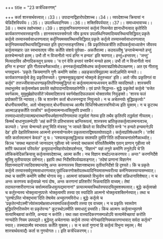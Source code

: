 +++
title = "23 कर्त्रधिकरणम्"

+++
कर्ता शास्त्रार्थवत्त्वात्।।33।। उपादानाद्विहारोपदेशाच्च।।34।। व्यपदेशाच्च क्रियायां न चेन्निर्देशविपर्ययः।।35।। उपलब्धिवदनियमः।।36।। शक्तिविपर्ययात्।।37।। समाध्यभावाच्च।।38।। यथाच तक्षोभयथा।।39।। ज्ञातृत्वनिरूपणानन्तरं कर्तृत्वं निरूप्येत ज्ञानाधीनत्वात् कृतेरिति कार्यकारणभावस्सङ्गतिः। ज्ञानस्वरूपस्सर्वगतो जीव इत्यत्र उपलब्धिनियमादिव्यवस्थित्यसिद्धिवत् प्रकृतेः कर्तृत्वे तस्यास्सर्वसाधारणत्वात् कर्तृनियमव्यवस्थित्यसिद्धिवत् प्रकृतेः कर्तृत्वे तस्यास्सर्वसाधारणत्वात् कर्तृनियमव्यवस्थित्यसिद्धिरुच्यत इति दृष्टान्तसङ्गतिश्च। किं प्रकृतिरेवकर्त्रीति तदीयकर्तृत्वाध्यासेन जीवस्य कर्तृत्वव्यहारः उत स्वभावतएव जीवः कर्तेति संशये पूर्वपक्षः- अकर्तैवात्मा। कठवल्लीषु 'हन्ताचेन्मन्यते हन्तुं हतश्चेन्मन्यते हतम्। उभौ तौ न विजानीतो नायं हन्ति न हन्यत' इति श्रवणात्। हन्तुं=हन्तारम्। 'जन्तु' मित्यादाविव औणादिकस्तुन् प्रत्ययः। 'य एनं वेत्ति हन्तारं यश्चैनं मन्यते हतम्। उभौ तौ न विजानीतो नायं हन्ति न हन्यत' इति गीतावचनैकार्थ्यात्। हननकर्तृत्वप्रतिषेधश्च कर्तृत्वमात्रप्रतिषेधोपलक्षणम्। अत एव गीतासु भगवद्वचनं- 'प्रकृतेः क्रियमाणानि गुणैः कर्माणि सर्वशः। अहङ्कारविमूढात्मा कर्ताऽहमिति मन्यते।। कार्यकारणकर्तृत्वे हेतुः प्रकृतिरुच्यते। पुरुषस्सुखदुःखानां भोक्तृत्वे हेतुरुच्यत' इति। अतो जीवः प्रकृतिगतं वा कर्तृवं" तत्तज्जीवासाधारणप्रकृतिपरिणामबुद्धिगतं वा कर्तृत्वमात्मन्यध्यस्यन् कर्तेति व्यपदिश्यते। शास्त्रमपि तथाभूतमेव कर्तृत्वमपेक्ष्य प्रवर्तते सहोपादानादिव्यवहारेणेति। एवं प्राप्ते सिद्धान्तः- बुद्धेः प्रकृतेर्वा कर्तृत्वे 'यजेत स्वर्गकामः, मुमुक्षुर्ब्रह्मोपासीते'त्येवमादिशास्त्रं स्वर्गमोक्षादिफलकामं भोक्तारमेव नियुङ्क्ते। 'शास्त्र फलं प्रयोक्तरी'ति न्यायात्। किं च शास्त्रेण कर्ता बोधजननद्वारा नियुज्यते। न च अचेतनयोः बुद्धिप्रकृत्योः" बोधनीयत्वमस्ति, अतो भोक्तृत्वात् बोधनीयत्वाच्च आत्मैव विधिनिषेधशास्त्रनियोज्य इति युक्तम्। न च कूटस्थ आत्माऽहङ्कर्तेति परकीयं" कर्तृत्वमात्मन्यध्यसितुमपि प्रभवति। तस्मादध्यासोऽप्यात्मप्रभास्थानीयधर्मज्ञानपरिणामतया तद्धर्मतां नेतव्य इति तथैव कृतिरपि तद्धर्मतां नीयताम्। किमर्थं बाधानुपलम्भेऽपि 'अहं कर्ते'ति प्रतिभासस्य भ्रान्तिरूपत्वं, शास्त्रस्य भ्रांतिकृतकर्तृत्वालम्वनत्वञ्च, कल्प्यते। 'हन्ता चेन्मन्यते हन्तु'मिति मंत्रस्तु 'न जायते म्रियते वा विपश्चि'दिति मन्त्रे 'न हन्यते हन्यमानेऽपि देह' इति देहातिरिक्तस्य आत्मनो हननायोग्यत्वेन प्रकृतत्वात्तद्विषयतयोपपद्यते। कर्तृत्वप्रतिषेधकानि। 'तत्रैवं सति कर्तारमात्मानं केवलं" तु यः। 'पश्यत्यकृतबुद्धित्वान्न सपश्यति दुर्मति'रिति तदीयवचनांतरेणैकार्थ्यात्। किञ्च 'सयथा महाराजो जानपदान् गृहीत्वा स्वे जनपदे यथाकामं परिवर्तेतैवमेवैष एतान् प्राणान् गृहीत्वा स्वे शरीरे यथाकामं परिवर्तत' इत्युपादानविहारोपदेशदर्शनात्, 'विज्ञानं" यज्ञं तनुते कर्माणि तनुतेऽपि चे'ति लौकिकवेदिकक्रियासु कर्तृत्वव्यपदेशाच्च, आत्मा कर्तैव। नच विज्ञान शब्दोऽन्तःकरणपरः। अन्तः" करणनिर्देशे श्रुतिषु तृतीयायाएव दर्शनात्। इहापि तथा निर्देशविपर्ययप्रसङ्गात्। 'तदेषां प्राणानां विज्ञानेन विज्ञानमादाये'त्यादिवाक्यान्तरेषु अन्तः करणपरस्य विज्ञानशब्दस्य तृतीयानिर्देशो हि दृश्यते। किं च प्रकृतेः कर्तृत्वे तस्यास्सर्वपुरुषसाधारणत्वात् पूर्वाधिकरणोक्तोपलब्ध्यादिनियमासम्भवरीत्या कर्मनियमस्याप्यसम्भवात्। तथा च सर्वाणि कर्माणि सर्वेषां भोगाय स्युः। आत्मनां सांख्यमते विभुत्वेन सर्वत्र सर्वेषां सन्निधानाविशेषात्। न च अन्तः करणस्य कर्तृत्वपक्षे नायं दोषः, अन्तः करणानां प्रतिशरीरं भिन्नत्वादिति वाच्यम्। तेषां तदायतनशरीराणाञ्च सर्वात्मसन्निधावुत्पद्यमानानां" प्रत्यात्मव्यवस्थितेरुपपादयितुमशक्यत्वात्। बुद्धेः कर्तृत्वपक्षे च कर्तुरन्यस्य भोक्तृत्वानुपपत्तेः भोक्तृत्वमपि तस्या एव स्यादिति आत्मनो भोक्तृत्वशक्तिर्नस्यात्। तथा च 'पुरुषोऽस्ति भोक्तृभावा'दिति तेषामेव अभ्युपगमविरोधः। बुद्धेः कर्तृत्वे च 'प्रकृतेरन्योऽस्मी'त्येवंरूपमोक्षसाधनसमाधिकर्तृत्वमपि तस्या एव वाच्यम्। न च प्रकृतिः स्वरूपेण बुद्धिपरिणतिरूपेण वा प्रकृतेरन्यः" कूटस्थोऽस्मीति समाधातुं प्रभवति। किंच आत्मनः कर्तृत्वाभ्युपगमे सत्यामिच्छायां करोति, अन्यदा न करोति। यथा तक्षा वास्यादिकरणसम्पन्नोऽपि सत्यामेवेच्छायां करोति नान्यदेति नियम उपपद्यते। बुद्धेस्तु अचेतनायाः कर्तृत्वे तस्या भोगेच्छादिनियमकारणाभावात् सर्वदा कर्तृत्वं" स्यात्। तस्मादात्मैव स्वभावतः कर्तेति युक्तम्।। स न कर्ता गुणानां हि कर्तृत्वं विभुना स्मृतम्। मैवं शास्त्रार्थवत्वाद्यैः कर्ता स गुणयोगतः।। इति कर्त्रधिकरणम्।।